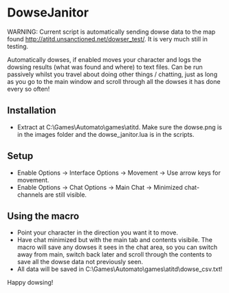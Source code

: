 # DowseJanitor

WARNING: Current script is automatically sending dowse data to the map found http://atitd.unsanctioned.net/dowser_test/. It is very much still in testing. 

Automatically dowses, if enabled moves your character and logs the dowsing results (what was found and where) to text files. Can be run passively whilst you travel about doing other things / chatting, just as long as you go to the main window and scroll through all the dowses it has done every so often!

## Installation

- Extract at C:\Games\Automato\games\atitd. Make sure the dowse.png is in the images folder and the dowse_janitor.lua is in the scripts.

## Setup

- Enable Options -> Interface Options -> Movement -> Use arrow keys for movement.
- Enable Options -> Chat Options -> Main Chat -> Minimized chat-channels are still visible.

## Using the macro

- Point your character in the direction you want it to move. 
- Have chat minimized but with the main tab and contents visibile. The macro will save any dowses it sees in the chat area, so you can switch away from main, switch back later and scroll through the contents to save all the dowse data not previously seen. 
- All data will be saved in C:\Games\Automato\games\atitd\dowse_csv.txt! 

Happy dowsing! 
